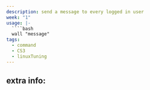 ```yaml
---
description: send a message to every logged in user
week: "1"
usage: |-
  ````bash 
  wall "message"
tags:
  - command
  - CS3
  - linuxTuning
---
```

## extra info:
